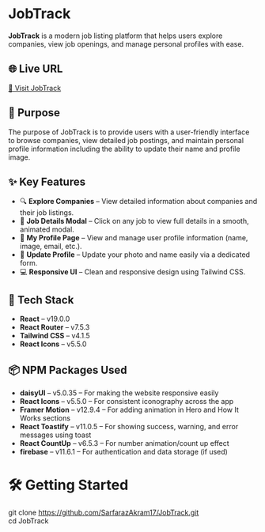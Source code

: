 # JobTrack

**JobTrack** is a modern job listing platform that helps users explore companies, view job openings, and manage personal profiles with ease.

## 🌐 Live URL

[🔗 Visit JobTrack](https://assignment-9-sarfaraz-akram.netlify.app)

## 🎯 Purpose

The purpose of JobTrack is to provide users with a user-friendly interface to browse companies, view detailed job postings, and maintain personal profile information including the ability to update their name and profile image.

## ✨ Key Features

- 🔍 **Explore Companies** – View detailed information about companies and their job listings.
- 📝 **Job Details Modal** – Click on any job to view full details in a smooth, animated modal.
- 👤 **My Profile Page** – View and manage user profile information (name, image, email, etc.).
- 🔄 **Update Profile** – Update your photo and name easily via a dedicated form.
- 💻 **Responsive UI** – Clean and responsive design using Tailwind CSS.

## 🚀 Tech Stack

- **React** – v19.0.0
- **React Router** – v7.5.3
- **Tailwind CSS** – v4.1.5
- **React Icons** – v5.5.0

## 📦 NPM Packages Used

- **daisyUI** – v5.0.35 – For making the website responsive easily
- **React Icons** – v5.5.0 – For consistent iconography across the app
- **Framer Motion** – v12.9.4 – For adding animation in Hero and How It Works sections
- **React Toastify** – v11.0.5 – For showing success, warning, and error messages using toast
- **React CountUp** – v6.5.3 – For number animation/count up effect
- **firebase** – v11.6.1 – For authentication and data storage (if used)

# 🛠️ Getting Started 

git clone https://github.com/SarfarazAkram17/JobTrack.git <br />
cd JobTrack
